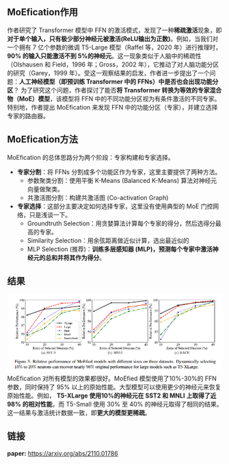 ## MoEfication作用
作者研究了 Transformer 模型中 FFN 的激活模式，发现了一种**稀疏激活**现象，即**对于单个输入，只有极少部分神经元被激活(ReLU输出为正数)**。例如，当我们对一个拥有 7 亿个参数的微调 T5-Large 模型（Raffel 等，2020 年）进行推理时，**90% 的输入只能激活不到 5%的神经元**。这一现象类似于人脑中的稀疏性（Olshausen 和 Field，1996 年；Gross，2002 年），它推动了对人脑功能分区的研究（Garey，1999 年）。受这一观察结果的启发，作者进一步提出了一个问题：**人工神经模型（即预训练 Transformer 中的 FFNs）中是否也会出现功能分区**？
为了研究这个问题，作者探讨了能否**将 Transformer 转换为等效的专家混合物（MoE）模型**，该模型将 FFN 中的不同功能分区视为有条件激活的不同专家。特别地，作者提出 MoEfication 来发现 FFN 中的功能分区（专家），并建立选择专家的路由器。

## MoEfication方法
MoEfication 的总体思路分为两个阶段：专家构建和专家选择。

- **专家分割**：将 FFNs 分割成多个功能区作为专家，这里主要提供了两种方法。
  - 参数聚类分割：使用平衡 K-Means (Balanced K-Means) 算法对神经元向量做聚类。
  - 共激活图分割：构建共激活图 (Co-activation Graph)
- **专家选择**：这部分主要决定如何选择专家，这里没有使用典型的 MoE 门控网络，只是浅谈一下。
  - Groundtruth Selection：用贪婪算法计算每个专家的得分，然后选得分最高的专家。
  - Similarity Selection：用余弦距离做近似计算，选出最近似的
  - MLP Selection (推荐)：**训练多层感知器 (MLP)，预测每个专家中激活神经元的总和并将其作为得分**。


## 结果
![alt text](image.png)
MoEfication 对所有模型的效果都很好。MoEfied 模型使用了10%-30%的 FFN 参数，同时保持了 95% 以上的原始性能。大型模型可以使用更少的神经元来恢复原始性能。例如， **T5-XLarge 使用10%的神经元在 SST2 和 MNLI 上取得了近 98% 的相对性能**，而 T5-Small 使用 30% 至 40% 的神经元取得了相同的结果。这一结果与激活统计数据一致，即**更大的模型更稀疏**。


## 链接
**paper:** https://arxiv.org/abs/2110.01786 

